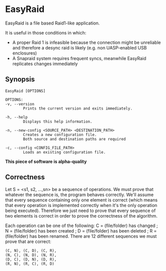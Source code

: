 # EasyRaid
EasyRaid is a file based Raid1-like application. 

It is useful in those conditions in which:
* A proper Raid 1 is infeasible because the connection might be unreliable and therefore a desync raid is likely (e.g. non UASP-enabled USB enclosures)
* A Snapraid system requires frequent syncs, meanwhile EasyRaid replicates changes immediately

## Synopsis
```
EasyRaid [OPTIONS]

OPTIONS:
-v, --version
        Prints the current version and exits immediately.

-h, --help
        Displays this help information.

-n, --new-config <SOURCE_PATH> <DESTINATION_PATH>
        Creates a new configuration file.
        Both source and destination paths are required

-c, --config <CONFIG_FILE_PATH>
        Loads an existing configuration file.
```

**This piece of software is alpha-quality**

## Correctness
Let S = <s1, s2, ...,sn> be a sequence of operations. We must prove that whatever the sequence is, the program behaves correctly. We'll assume that every sequence containing only one element is correct (which means that every operation is implemented correctly when it's the only operation being executed).
Therefore we just need to prove that every sequence of two elements is correct in order to prove the correctness of the algorithm.

Each operation can be one of the following: C = (file/folder) has changed ; N = (file/folder) has been created ; D = (file/folder) has been deleted ; R = (file/folder) has been renamed. There are 12 different sequences we must prove that are correct:

```
(C, N), (C, D), (C, R),
(N, C), (N, D), (N, R),
(D, C), (D, N), (D, R),
(R, N), (R, C), (R, D)
```
